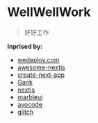# WellWellWork

> 好好工作

**Inprised by:**
- [wedeploy.com](https://github.com/wedeploy/wedeploy.com/tree/master/node/magnet/src)
- [awesome-nextjs](https://github.com/unicodeveloper/awesome-nextjs)
- [create-next-app](https://github.com/segmentio/create-next-app)
- [Gank](https://github.com/OrangeXC/gank)
- [nextjs](https://nextjs.org/docs)
- [marbleui](https://marbleui.com)
- [avocode](https://avocode.com/)
- [glitch](https://glitch.com)

